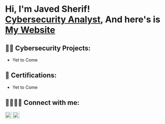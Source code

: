 <h1>Hi, I'm Javed Sherif! <br/> <a href="https://www.linkedin.com/in/cyberjs/">Cybersecurity Analyst</a>, And here's is <a href="https://cyberjs.000webhostapp.com/">My Website</a></h1>

<h2>👨‍💻 Cybersecurity Projects:</h2>

- Yet to Come
  

<h2>🏅 Certifications:</h2>

- Yet to Come
  
<h2>🫱🏽‍🫲🏿 Connect with me:</h2>


[<img align="left" alt="CyberSherif | Website" width="22px" src="https://cdn.jsdelivr.net/npm/simple-icons@v3/icons/wordpress.svg" />][website]
[<img align="left" alt="CyberSherif | LinkedIn" width="22px" src="https://cdn.jsdelivr.net/npm/simple-icons@v3/icons/linkedin.svg" />][linkedin]


[website]: https://cyberjs.000webhostapp.com
[linkedin]: https://linkedin.com/in/cyberjs

<!--
**CyberSherif/CyberSherif** is a ✨ _special_ ✨ repository because its `README.md` (this file) appears on your GitHub profile.

Here are some ideas to get you started:

- 🔭 I’m currently working on ...
- 🌱 I’m currently learning ...
- 👯 I’m looking to collaborate on ...
- 🤔 I’m looking for help with ...
- 💬 Ask me about ...
- 📫 How to reach me: ...
- 😄 Pronouns: ...
- ⚡ Fun fact: ...
-->
